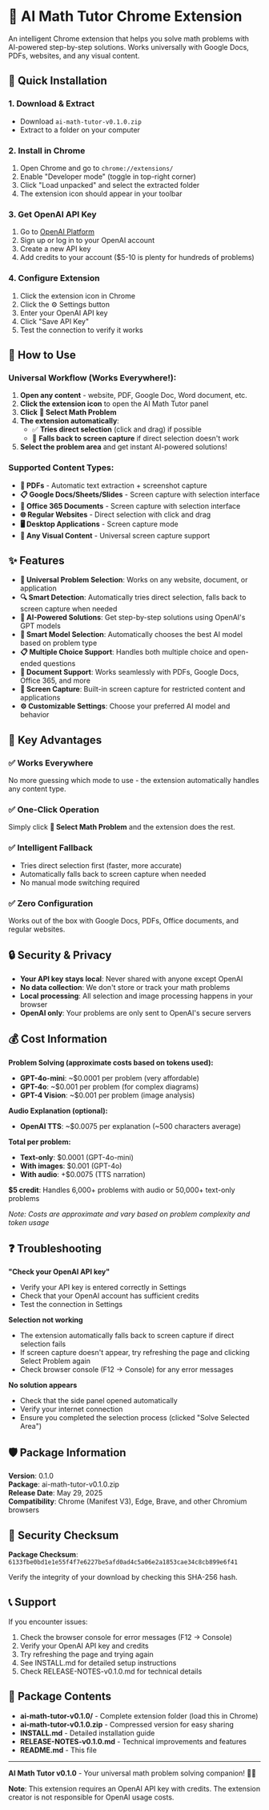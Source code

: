# 🧮 AI Math Tutor Chrome Extension

An intelligent Chrome extension that helps you solve math problems with AI-powered step-by-step solutions. Works universally with Google Docs, PDFs, websites, and any visual content.

## 🚀 Quick Installation

### 1. Download & Extract
- Download `ai-math-tutor-v0.1.0.zip`
- Extract to a folder on your computer

### 2. Install in Chrome
1. Open Chrome and go to `chrome://extensions/`
2. Enable "Developer mode" (toggle in top-right corner)
3. Click "Load unpacked" and select the extracted folder
4. The extension icon should appear in your toolbar

### 3. Get OpenAI API Key
1. Go to [OpenAI Platform](https://platform.openai.com/api-keys)
2. Sign up or log in to your OpenAI account
3. Create a new API key
4. Add credits to your account ($5-10 is plenty for hundreds of problems)

### 4. Configure Extension
1. Click the extension icon in Chrome
2. Click the ⚙️ Settings button
3. Enter your OpenAI API key
4. Click "Save API Key"
5. Test the connection to verify it works

## 📖 How to Use

### Universal Workflow (Works Everywhere!):
1. **Open any content** - website, PDF, Google Doc, Word document, etc.
2. **Click the extension icon** to open the AI Math Tutor panel
3. **Click** **📐 Select Math Problem**
4. **The extension automatically**:
   - ✅ **Tries direct selection** (click and drag) if possible
   - 📸 **Falls back to screen capture** if direct selection doesn't work
5. **Select the problem area** and get instant AI-powered solutions!

### Supported Content Types:
- **📄 PDFs** - Automatic text extraction + screenshot capture
- **📋 Google Docs/Sheets/Slides** - Screen capture with selection interface  
- **💼 Office 365 Documents** - Screen capture with selection interface
- **🌐 Regular Websites** - Direct selection with click and drag
- **🖥️ Desktop Applications** - Screen capture mode
- **📱 Any Visual Content** - Universal screen capture support

## ✨ Features

- **📐 Universal Problem Selection**: Works on any website, document, or application
- **🔍 Smart Detection**: Automatically tries direct selection, falls back to screen capture when needed
- **🤖 AI-Powered Solutions**: Get step-by-step solutions using OpenAI's GPT models
- **🎯 Smart Model Selection**: Automatically chooses the best AI model based on problem type
- **📋 Multiple Choice Support**: Handles both multiple choice and open-ended questions
- **📄 Document Support**: Works seamlessly with PDFs, Google Docs, Office 365, and more
- **📸 Screen Capture**: Built-in screen capture for restricted content and applications
- **⚙️ Customizable Settings**: Choose your preferred AI model and behavior

## 🎯 Key Advantages

### ✅ **Works Everywhere**
No more guessing which mode to use - the extension automatically handles any content type.

### ✅ **One-Click Operation** 
Simply click **📐 Select Math Problem** and the extension does the rest.

### ✅ **Intelligent Fallback**
- Tries direct selection first (faster, more accurate)
- Automatically falls back to screen capture when needed
- No manual mode switching required

### ✅ **Zero Configuration**
Works out of the box with Google Docs, PDFs, Office documents, and regular websites.

## 🔒 Security & Privacy

- **Your API key stays local**: Never shared with anyone except OpenAI
- **No data collection**: We don't store or track your math problems
- **Local processing**: All selection and image processing happens in your browser
- **OpenAI only**: Your problems are only sent to OpenAI's secure servers

## 💰 Cost Information

**Problem Solving (approximate costs based on tokens used):**
- **GPT-4o-mini**: ~$0.0001 per problem (very affordable)
- **GPT-4o**: ~$0.001 per problem (for complex diagrams)
- **GPT-4 Vision**: ~$0.001 per problem (image analysis)

**Audio Explanation (optional):**
- **OpenAI TTS**: ~$0.0075 per explanation (~500 characters average)

**Total per problem:**
- **Text-only**: $0.0001 (GPT-4o-mini)
- **With images**: $0.001 (GPT-4o) 
- **With audio**: +$0.0075 (TTS narration)

**$5 credit**: Handles 6,000+ problems with audio or 50,000+ text-only problems

*Note: Costs are approximate and vary based on problem complexity and token usage*

## ❓ Troubleshooting

**"Check your OpenAI API key"**
- Verify your API key is entered correctly in Settings
- Check that your OpenAI account has sufficient credits
- Test the connection in Settings

**Selection not working**
- The extension automatically falls back to screen capture if direct selection fails
- If screen capture doesn't appear, try refreshing the page and clicking Select Problem again
- Check browser console (F12 → Console) for any error messages

**No solution appears**
- Check that the side panel opened automatically
- Verify your internet connection
- Ensure you completed the selection process (clicked "Solve Selected Area")

## 🛡️ Package Information

**Version**: 0.1.0  
**Package**: ai-math-tutor-v0.1.0.zip  
**Release Date**: May 29, 2025  
**Compatibility**: Chrome (Manifest V3), Edge, Brave, and other Chromium browsers

## 🔐 Security Checksum

**Package Checksum**: `6133fbe0bd1e1e55f4f7e6227be5afd0ad4c5a06e2a1853cae34c8cb899e6f41`

Verify the integrity of your download by checking this SHA-256 hash.

## 📞 Support

If you encounter issues:
1. Check the browser console for error messages (F12 → Console)
2. Verify your OpenAI API key and credits
3. Try refreshing the page and trying again
4. See INSTALL.md for detailed setup instructions
5. Check RELEASE-NOTES-v0.1.0.md for technical details

## 📁 Package Contents

- **ai-math-tutor-v0.1.0/** - Complete extension folder (load this in Chrome)
- **ai-math-tutor-v0.1.0.zip** - Compressed version for easy sharing
- **INSTALL.md** - Detailed installation guide
- **RELEASE-NOTES-v0.1.0.md** - Technical improvements and features
- **README.md** - This file

---

**AI Math Tutor v0.1.0** - Your universal math problem solving companion! 🧮✨

**Note**: This extension requires an OpenAI API key with credits. The extension creator is not responsible for OpenAI usage costs.